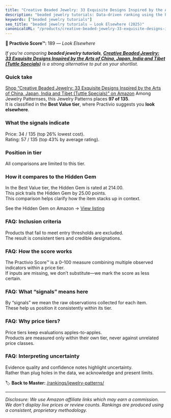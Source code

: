 ```yaml
---
title: "Creative Beaded Jewelry: 33 Exquisite Designs Inspired by the Arts of China, Japan, India and Tibet (Tuttle Specials)"
description: "beaded jewelry tutorials: Data-driven ranking using the Practivio Score™. Positioned by quality, value, demand, findability, momentum."
keywords: ["beaded jewelry tutorials"]
seo_title: "beaded jewelry tutorials — Look Elsewhere (2025)"
canonicalURL: "/products/creative-beaded-jewelry-33-exquisite-designs-inspired-by-the-arts-of-china-japan-india-and-tibet-tuttle-specials-0804847509/"
---
```


**🚫 Practivio Score™:** 189 — _Look Elsewhere_


*If you're comparing **beaded jewelry tutorials**, **[Creative Beaded Jewelry: 33 Exquisite Designs Inspired by the Arts of China, Japan, India and Tibet (Tuttle Specials)](https://www.amazon.com/dp/0804847509?tag=practivio-20)** is a strong alternative to put on your shortlist.*
### Quick take
[Shop “Creative Beaded Jewelry: 33 Exquisite Designs Inspired by the Arts of China, Japan, India and Tibet (Tuttle Specials)” on Amazon](https://www.amazon.com/dp/0804847509?tag=practivio-20)
Among Jewelry Patternses, this Jewelry Patterns places **97 of 135**.  
It is classified in the **Best Value tier**, where Practivio suggests you **look elsewhere**.

### What the signals indicate
Price: 34 / 135 (top 26% lowest cost).  
Rating: 57 / 135 (top 43% by average rating).  

### Position in tier
All comparisons are limited to this tier.

### How it compares to the Hidden Gem
In the Best Value tier, the Hidden Gem is rated at 214.00.  
This pick trails the Hidden Gem by 25.00 points.  
This comparison helps clarify how the item stacks up in context.  

See the Hidden Gem on Amazon → [View listing](https://www.amazon.com/dp/B093FGF24C?tag=practivio-20)

### FAQ: Inclusion criteria
Products that fail to meet entry thresholds are excluded.  
The result is consistent tiers and credible designations.

### FAQ: How the score works
The Practivio Score™ is a 0–100 measure combining multiple observed indicators within a price tier.  
If inputs are missing, we don’t substitute—we mark the score as less certain.

### FAQ: What “signals” means here
By “signals” we mean the raw observations collected for each item.  
These help us position it consistently within its tier.

### FAQ: Why price tiers?
Price tiers keep evaluations apples-to-apples.  
Products are measured only within their own tier, never against unrelated price classes.

### FAQ: Interpreting uncertainty
Evidence quality and confidence notes highlight uncertainty.  
Rather than plug holes in the data, we acknowledge and present limits.


🏷️ **Back to Master:** [/rankings/jewelry-patterns/](/rankings/jewelry-patterns/)

---
_Disclosure: We use Amazon affiliate links which may earn a commission. We don’t display live prices or review counts. Rankings are produced using a consistent, proprietary methodology._
